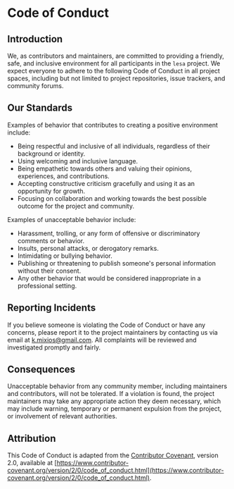 # Code of Conduct

## Introduction

We, as contributors and maintainers, are committed to providing a friendly, safe, and inclusive environment for all participants in the `lesa` project. We expect everyone to adhere to the following Code of Conduct in all project spaces, including but not limited to project repositories, issue trackers, and community forums.

## Our Standards

Examples of behavior that contributes to creating a positive environment include:

- Being respectful and inclusive of all individuals, regardless of their background or identity.
- Using welcoming and inclusive language.
- Being empathetic towards others and valuing their opinions, experiences, and contributions.
- Accepting constructive criticism gracefully and using it as an opportunity for growth.
- Focusing on collaboration and working towards the best possible outcome for the project and community.

Examples of unacceptable behavior include:

- Harassment, trolling, or any form of offensive or discriminatory comments or behavior.
- Insults, personal attacks, or derogatory remarks.
- Intimidating or bullying behavior.
- Publishing or threatening to publish someone's personal information without their consent.
- Any other behavior that would be considered inappropriate in a professional setting.

## Reporting Incidents

If you believe someone is violating the Code of Conduct or have any concerns, please report it to the project maintainers by contacting us via email at [k.mixios@gmail.com](mailto:k.mixios@gmail.com). All complaints will be reviewed and investigated promptly and fairly.

## Consequences

Unacceptable behavior from any community member, including maintainers and contributors, will not be tolerated. If a violation is found, the project maintainers may take any appropriate action they deem necessary, which may include warning, temporary or permanent expulsion from the project, or involvement of relevant authorities.

## Attribution

This Code of Conduct is adapted from the [Contributor Covenant](https://www.contributor-covenant.org/), version 2.0, available at [https://www.contributor-covenant.org/version/2/0/code_of_conduct.html](https://www.contributor-covenant.org/version/2/0/code_of_conduct.html).
